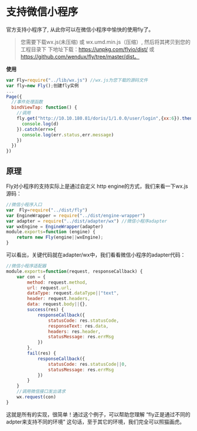 # 支持微信小程序

官方支持小程序了, 从此你可以在微信小程序中愉快的使用fly了。

> 您需要下载wx.js(未压缩) 或 wx.umd.min.js（压缩）, 然后将其拷贝到您的工程目录下
> 下地址下载：https://unpkg.com/flyio/dist/  或 https://github.com/wendux/fly/tree/master/dist。

**使用**

```javascript
var Fly=require("../lib/wx.js") //wx.js为您下载的源码文件
var fly=new Fly();创建fly实例
...
Page({
  //事件处理函数
  bindViewTap: function() {
    //调用
    fly.get("http://10.10.180.81/doris/1/1.0.0/user/login",{xx:6}).then((d)=>{
      console.log(d)
    }).catch(err=>{
      console.log(err.status,err.message)
    })
  })
})
```



## 原理

Fly对小程序的支持实际上是通过自定义 http engine的方式，我们来看一下wx.js源码：

```javascript
//微信小程序入口
var  Fly=require("../dist/fly")
var EngineWrapper = require("../dist/engine-wrapper")
var adapter = require("../dist/adapter/wx") //微信小程序adapter
var wxEngine = EngineWrapper(adapter)
module.exports=function (engine) {
    return new Fly(engine||wxEngine);
}
```

可以看出，关键代码就在adapter/wx中，我们看看微信小程序的adapter代码：

```javascript
//微信小程序适配器
module.exports=function(request, responseCallback) {
    var con = {
        method: request.method,
        url: request.url,
        dataType: request.dataType||"text",
        header: request.headers,
        data: request.body||{},
        success(res) {
            responseCallback({
                statusCode: res.statusCode,
                responseText: res.data,
                headers: res.header,
                statusMessage: res.errMsg
            })
        },
        fail(res) {
            responseCallback({
                statusCode: res.statusCode||0,
                statusMessage: res.errMsg
            })
        }
    }
    //调用微信接口发出请求
    wx.request(con)
}
```

这就是所有的实现，很简单！通过这个例子，可以帮助您理解 “fly正是通过不同的adpter来支持不同的环境” 这句话，至于其它的环境，我们完全可以照猫画虎。